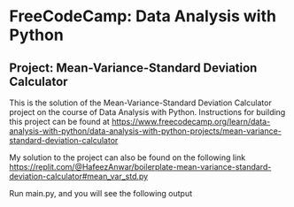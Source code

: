 # FreeCodeCamp: Data Analysis with Python 
## Project: Mean-Variance-Standard Deviation Calculator

This is the solution of the Mean-Variance-Standard Deviation Calculator project on the course of Data Analysis with Python. Instructions for building this project can be found at https://www.freecodecamp.org/learn/data-analysis-with-python/data-analysis-with-python-projects/mean-variance-standard-deviation-calculator

My solution to the project can also be found on the following link
https://replit.com/@HafeezAnwar/boilerplate-mean-variance-standard-deviation-calculator#mean_var_std.py

Run main.py, and you will see the following output
